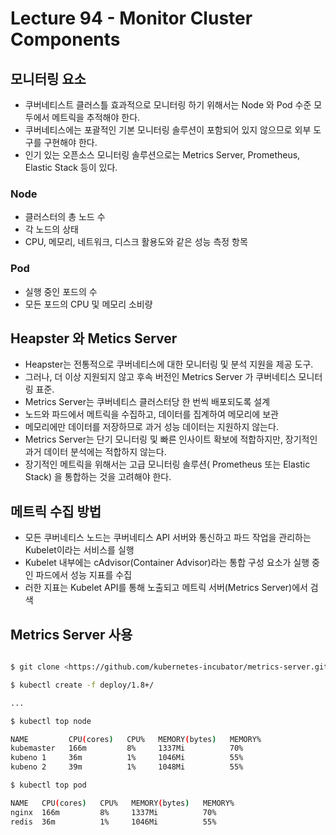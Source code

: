 # Lecture 94 - Monitor Cluster Components

## 모니터링 요소

- 쿠버네티스트 클러스틀 효과적으로 모니터링 하기 위해서는 Node 와 Pod 수준 모두에서 메트릭을 추적해야 한다.
- 쿠버네티스에는 포괄적인 기본 모니터링 솔루션이 포함되어 있지 않으므로 외부 도구를 구현해야 한다.
- 인기 있는 오픈소스 모니터링 솔루션으로는 Metrics Server, Prometheus, Elastic Stack 등이 있다.

### Node

- 클러스터의 총 노드 수
- 각 노드의 상태
- CPU, 메모리, 네트워크, 디스크 활용도와 같은 성능 측정 항목

### Pod

- 실행 중인 포드의 수
- 모든 포드의 CPU 및 메모리 소비량

## Heapster 와 Metics Server

- Heapster는 전통적으로 쿠버네티스에 대한 모니터링 및 분석 지원을 제공 도구.
- 그러나, 더 이상 지원되지 않고 후속 버전인 Metrics Server 가 쿠버네티스 모니터링 표준.
- Metrics Server는 쿠버네티스 클러스터당 한 번씩 배포되도록 설계
- 노드와 파드에서 메트릭을 수집하고, 데이터를 집계하여 메모리에 보관
- 메모리에만 데이터를 저장하므로 과거 성능 데이터는 지원하지 않는다.
- Metrics Server는 단기 모니터링 및 빠른 인사이트 확보에 적합하지만, 장기적인 과거 데이터 분석에는 적합하지 않는다.
- 장기적인 메트릭을 위해서는 고급 모니터링 솔루션( Prometheus 또는 Elastic Stack) 을 통합하는 것을 고려해야 한다.

## 메트릭 수집 방법

- 모든 쿠버네티스 노드는 쿠버네티스 API 서버와 통신하고 파드 작업을 관리하는 Kubelet이라는 서비스를 실행
- Kubelet 내부에는 cAdvisor(Container Advisor)라는 통합 구성 요소가 실행 중인 파드에서 성능 지표를 수집
- 러한 지표는 Kubelet API를 통해 노출되고 메트릭 서버(Metrics Server)에서 검색

## Metrics Server 사용

```bash

$ git clone <https://github.com/kubernetes-incubator/metrics-server.git>

$ kubectl create -f deploy/1.8+/

...

$ kubectl top node

NAME         CPU(cores)   CPU%   MEMORY(bytes)   MEMORY%
kubemaster   166m         8%     1337Mi          70%
kubeno 1     36m          1%     1046Mi          55%
kubeno 2     39m          1%     1048Mi          55%

$ kubectl top pod

NAME   CPU(cores)   CPU%   MEMORY(bytes)   MEMORY%
nginx  166m         8%     1337Mi          70%
redis  36m          1%     1046Mi          55%

```